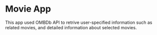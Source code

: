 # Movie App
This app used OMBDb API to retrive user-specified information such as related movies, and detailed information about selected movies.
